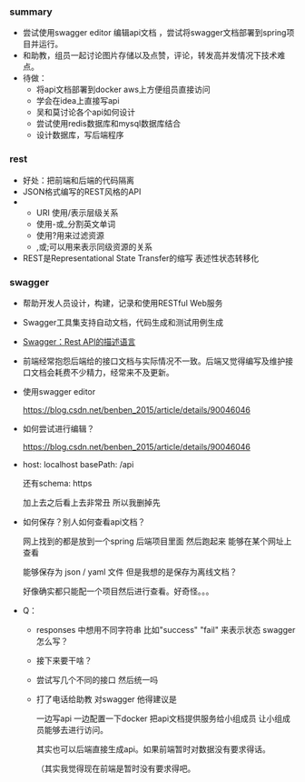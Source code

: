 ### summary

- 尝试使用swagger editor 编辑api文档 ，尝试将swagger文档部署到spring项目并运行。
- 和助教，组员一起讨论图片存储以及点赞，评论，转发高并发情况下技术难点。
- 待做：
  - 将api文档部署到docker aws上方便组员直接访问
  - 学会在idea上直接写api
  - 吴和莫讨论各个api如何设计
  - 尝试使用redis数据库和mysql数据库结合
  - 设计数据库，写后端程序

### rest

- 好处：把前端和后端的代码隔离
- JSON格式编写的REST风格的API
- - URI 使用/表示层级关系 
  - 使用-或_分割英文单词 
  - 使用?用来过滤资源
  - ,或;可以用来表示同级资源的关系
- REST是Representational State Transfer的缩写  表述性状态转移化 

### swagger

- 帮助开发人员设计，构建，记录和使用RESTful Web服务

- Swagger工具集支持自动文档，代码生成和测试用例生成

- [Swagger：Rest API的描述语言](https://zhuanlan.zhihu.com/p/21353795)

- 前端经常抱怨后端给的接口文档与实际情况不一致。后端又觉得编写及维护接口文档会耗费不少精力，经常来不及更新。

- 使用swagger editor

  https://blog.csdn.net/benben_2015/article/details/90046046

- 如何尝试进行编辑？

  https://blog.csdn.net/benben_2015/article/details/90046046

- host: localhost
  basePath: /api

  还有schema: https 

  加上去之后看上去非常丑  所以我删掉先

- 如何保存？别人如何查看api文档？

  网上找到的都是放到一个spring 后端项目里面  然后跑起来 能够在某个网址上查看

  能够保存为 json / yaml 文件 但是我想的是保存为离线文档？

  好像确实都只能配一个项目然后进行查看。好奇怪。。。

- Q：

  - responses 中想用不同字符串 比如"success" "fail" 来表示状态 swagger怎么写？
  
  - 接下来要干啥？

  - 尝试写几个不同的接口  然后统一吗

  - 打了电话给助教  对swagger 他得建议是
  
    一边写api 一边配置一下docker 把api文档提供服务给小组成员 让小组成员能够去进行访问。
  
    其实也可以后端直接生成api。如果前端暂时对数据没有要求得话。
  
    （其实我觉得现在前端是暂时没有要求得吧。
  
  
  
  
  
  

